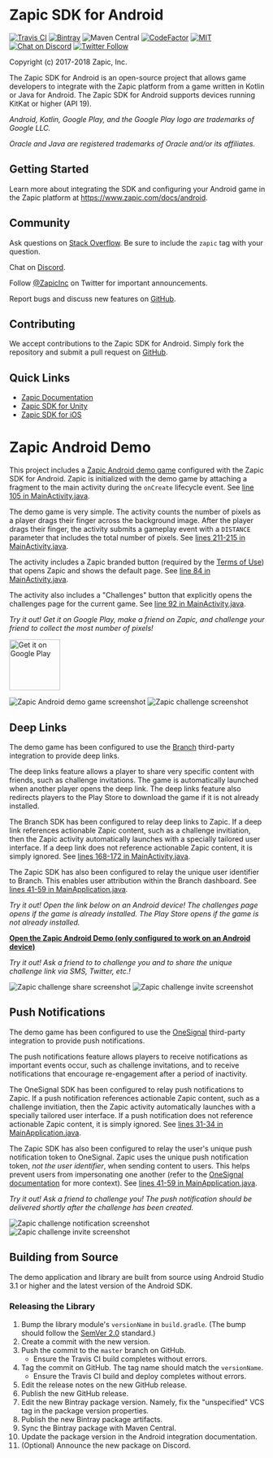 # Zapic SDK for Android

[![Travis CI](https://travis-ci.org/ZapicInc/Zapic-SDK-Android.svg?branch=travis)](https://travis-ci.org/ZapicInc/Zapic-SDK-Android) [![Bintray](https://img.shields.io/bintray/v/zapic/maven/zapic-sdk-android.svg)](https://bintray.com/zapic/maven/zapic-sdk-android) ![Maven Central](https://img.shields.io/maven-central/v/com.zapic.sdk.android/zapic-sdk-android.svg) [![CodeFactor](https://www.codefactor.io/repository/github/zapicinc/zapic-sdk-android/badge)](https://www.codefactor.io/repository/github/zapicinc/zapic-sdk-android) [![MIT](https://img.shields.io/badge/license-MIT-yellow.svg)](https://opensource.org/licenses/MIT) [![Chat on Discord](https://img.shields.io/discord/430949891104309249.svg?logo=discord)](https://discord.gg/uC3k5D7) [![Twitter Follow](https://img.shields.io/twitter/follow/zapicinc.svg?style=social&label=Follow)](https://twitter.com/ZapicInc)

Copyright (c) 2017-2018 Zapic, Inc.

The Zapic SDK for Android is an open-source project that allows game developers to integrate with the Zapic platform from a game written in Kotlin or Java for Android. The Zapic SDK for Android supports devices running KitKat or higher (API 19).

_Android, Kotlin, Google Play, and the Google Play logo are trademarks of Google LLC._

_Oracle and Java are registered trademarks of Oracle and/or its affiliates._

## Getting Started

Learn more about integrating the SDK and configuring your Android game in the Zapic platform at https://www.zapic.com/docs/android.

## Community

Ask questions on [Stack Overflow](https://stackoverflow.com/questions/ask?tags=zapic). Be sure to include the `zapic` tag with your question.

Chat on [Discord](https://discord.gg/Kduh53S).

Follow [@ZapicInc](https://twitter.com/ZapicInc) on Twitter for important announcements.

Report bugs and discuss new features on [GitHub](https://github.com/ZapicInc/Support).

## Contributing

We accept contributions to the Zapic SDK for Android. Simply fork the repository and submit a pull request on [GitHub](https://github.com/ZapicInc/Zapic-SDK-Android/pulls).

## Quick Links

* [Zapic Documentation](https://www.zapic.com/docs)
* [Zapic SDK for Unity](https://github.com/ZapicInc/Zapic-SDK-Unity)
* [Zapic SDK for iOS](https://github.com/ZapicInc/Zapic-SDK-iOS)

# Zapic Android Demo

This project includes a [Zapic Android demo game](zapic-demo) configured with the Zapic SDK for Android. Zapic is initialized with the demo game by attaching a fragment to the main activity during the `onCreate` lifecycle event. See [line 105 in MainActivity.java](zapic-demo/src/main/java/com/zapic/androiddemo/MainActivity.java#L105).

The demo game is very simple. The activity counts the number of pixels as a player drags their finger across the background image. After the player drags their finger, the activity submits a gameplay event with a `DISTANCE` parameter that includes the total number of pixels. See [lines 211-215 in MainActivity.java](zapic-demo/src/main/java/com/zapic/androiddemo/MainActivity.java#L211-L215).

The activity includes a Zapic branded button (required by the [Terms of Use](https://www.zapic.com/terms/)) that opens Zapic and shows the default page. See [line 84 in MainActivity.java](zapic-demo/src/main/java/com/zapic/androiddemo/MainActivity.java#L84).

The activity also includes a "Challenges" button that explicitly opens the challenges page for the current game. See [line 92 in MainActivity.java](zapic-demo/src/main/java/com/zapic/androiddemo/MainActivity.java#L92).

*Try it out! Get it on Google Play, make a friend on Zapic, and challenge your friend to collect the most number of pixels!*

[<img alt="Get it on Google Play" height="100" src="https://play.google.com/intl/en_us/badges/images/generic/en_badge_web_generic.png" />](https://play.google.com/store/apps/details?id=com.zapic.androiddemo)

<img alt="Zapic Android demo game screenshot" src="docs/screenshot_game.jpg" /> <img alt="Zapic challenge screenshot" src="docs/screenshot_challenge.jpg" />

## Deep Links

The demo game has been configured to use the [Branch](https://branch.io/) third-party integration to provide deep links.

The deep links feature allows a player to share very specific content with friends, such as challenge invitations. The game is automatically launched when another player opens the deep link. The deep links feature also redirects players to the Play Store to download the game if it is not already installed.

The Branch SDK has been configured to relay deep links to Zapic. If a deep link references actionable Zapic content, such as a challenge invitiation, then the Zapic activity automatically launches with a specially tailored user interface. If a deep link does not reference actionable Zapic content, it is simply ignored. See [lines 168-172 in MainActivity.java](zapic-demo/src/main/java/com/zapic/androiddemo/MainActivity.java#L168-L172).

The Zapic SDK has also been configured to relay the unique user identifier to Branch. This enables user attribution within the Branch dashboard. See [lines 41-59 in MainApplication.java](zapic-demo/src/main/java/com/zapic/androiddemo/MainApplication.java#L41-L59).

*Try it out! Open the link below on an Android device! The challenges page opens if the game is already installed. The Play Store opens if the game is not already installed.*

[**Open the Zapic Android Demo (only configured to work on an Android device)**](https://6k50.app.link/DLH7j8jpeM)

*Try it out! Ask a friend to to challenge you and to share the unique challenge link via SMS, Twitter, etc.!*

<img alt="Zapic challenge share screenshot" src="docs/screenshot_challenge_share.jpg" /> <img alt="Zapic challenge invite screenshot" src="docs/screenshot_challenge_invite.jpg" />

## Push Notifications

The demo game has been configured to use the [OneSignal](https://onesignal.com) third-party integration to provide push notifications.

The push notifications feature allows players to receive notifications as important events occur, such as challenge invitations, and to receive notifications that encourage re-engagement after a period of inactivity.

The OneSignal SDK has been configured to relay push notifications to Zapic. If a push notification references actionable Zapic content, such as a challenge invitiation, then the Zapic activity automatically launches with a specially tailored user interface. If a push notification does not reference actionable Zapic content, it is simply ignored. See [lines 31-34 in MainApplication.java](zapic-demo/src/main/java/com/zapic/androiddemo/MainApplication.java#L31-L34).

The Zapic SDK has also been configured to relay the user's unique push notification token to OneSignal. Zapic uses the unique push notification token, *not the user identifier*, when sending content to users. This helps prevent users from impersonating one another (refer to the [OneSignal documentation](https://documentation.onesignal.com/docs/identity-verification) for more context). See [lines 41-59 in MainApplication.java](zapic-demo/src/main/java/com/zapic/androiddemo/MainApplication.java#L41-L59).

*Try it out! Ask a friend to challenge you! The push notification should be delivered shortly after the challenge has been created.*

<img alt="Zapic challenge notification screenshot" src="docs/screenshot_notification.jpg" /> <img alt="Zapic challenge invite screenshot" src="docs/screenshot_challenge_invite.jpg" />

## Building from Source

The demo application and library are built from source using Android Studio 3.1 or higher and the latest version of the Android SDK.

### Releasing the Library

1. Bump the library module's `versionName` in `build.gradle`. (The bump should follow the [SemVer 2.0](https://semver.org/) standard.)
1. Create a commit with the new version.
1. Push the commit to the `master` branch on GitHub.
   - Ensure the Travis CI build completes without errors.
1. Tag the commit on GitHub. The tag name should match the `versionName`.
   - Ensure the Travis CI build and deploy completes without errors.
1. Edit the release notes on the new GitHub release.
1. Publish the new GitHub release.
1. Edit the new Bintray package version. Namely, fix the "unspecified" VCS tag in the package version properties.
1. Publish the new Bintray package artifacts.
1. Sync the Bintray package with Maven Central.
1. Update the package version in the Android integration documentation.
1. (Optional) Announce the new package on Discord.
